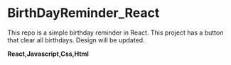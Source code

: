# BirthDayReminder_React





This repo is a simple birthday reminder in React. This project has a button that clear all birthdays. Design will be updated.

**React,Javascript,Css,Html** 






